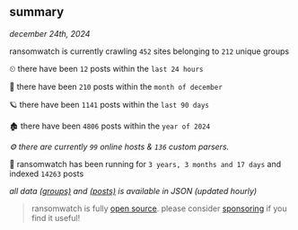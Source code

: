 
## summary
_december 24th, 2024_

ransomwatch is currently crawling `452` sites belonging to `212` unique groups

⏲ there have been `12` posts within the `last 24 hours`

🦈 there have been `210` posts within the `month of december`

🪐 there have been `1141` posts within the `last 90 days`

🏚 there have been `4806` posts within the `year of 2024`

_⚙️ there are currently `99` online hosts & `136` custom parsers._

🦕 ransomwatch has been running for `3 years, 3 months and 17 days` and indexed `14263` posts

_all data  [(groups)](http://ransomwhat.telemetry.ltd/groups) and [(posts)](http://ransomwhat.telemetry.ltd/posts) is available in JSON (updated hourly)_

> ransomwatch is fully [open source](https://github.com/joshhighet/ransomwatch#ransomwatch--). please consider [sponsoring](https://github.com/sponsors/joshhighet) if you find it useful!
